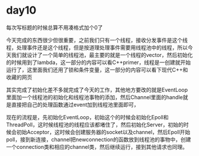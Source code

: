 # day10

每次写标题的时候总算不用凑格式加个0了

今天完成的东西很少但很重要，之前我们只有一个线程，接收分发事件是这个线程，处理事件还是这个线程，但是按道理处理事件需要用线程池中的线程，所以今天我们就设计了一个简单的线程池，最主要的就是一个线程的vector，然后初始化的时候用到了lambda，这一部分的内容可以看C++primer，线程是一创建就开始运行了，这里面我们还用了锁和条件变量，这一部分的内容可以看下现代C++和收藏的网页

[C++锁及条件变量的使用]: https://blog.csdn.net/c_base_jin/article/details/89741247

其实完成了初始化差不多就完成了今天的工作，其他地方要改的就是EventLoop里面加一个线程池的初始化和线程池事物的添加，然后Channel里面的handle就是直接把自己的处理函数通过event加到线程池里面即可，

现在的流程是，先初始化EventLoop，初始这个的时候会初始化Epoll和ThreadPoll，这时候线程池的线程应该都堵住了，然后初始化Server，初始的时候会初始Acceptor，这时候会创建服务器的socket以及channel，然后Epoll开始poll，接到新连接，channel把newconnection的函数放到线程池的事物中，创建一个connection类和相应的channel类，然后继续运行，接到其他请求也同理。